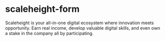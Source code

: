 # scaleheight-form
Scaleheight is your all-in-one digital ecosystem where innovation meets opportunity. Earn real income, develop valuable digital skills, and even own a stake in the company all by participating.

